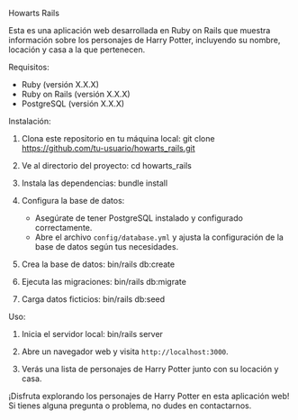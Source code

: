 Howarts Rails

Esta es una aplicación web desarrollada en Ruby on Rails que muestra información sobre los personajes de Harry Potter, incluyendo su nombre, locación y casa a la que pertenecen.

Requisitos:

- Ruby (versión X.X.X)
- Ruby on Rails (versión X.X.X)
- PostgreSQL (versión X.X.X)

Instalación:

1. Clona este repositorio en tu máquina local:
   git clone https://github.com/tu-usuario/howarts_rails.git

2. Ve al directorio del proyecto:
   cd howarts_rails

3. Instala las dependencias:
   bundle install

4. Configura la base de datos:
   - Asegúrate de tener PostgreSQL instalado y configurado correctamente.
   - Abre el archivo `config/database.yml` y ajusta la configuración de la base de datos según tus necesidades.

5. Crea la base de datos:
   bin/rails db:create

6. Ejecuta las migraciones:
   bin/rails db:migrate

7. Carga datos ficticios:
   bin/rails db:seed

Uso:

1. Inicia el servidor local:
   bin/rails server

2. Abre un navegador web y visita `http://localhost:3000`.

3. Verás una lista de personajes de Harry Potter junto con su locación y casa.

¡Disfruta explorando los personajes de Harry Potter en esta aplicación web! Si tienes alguna pregunta o problema, no dudes en contactarnos.
